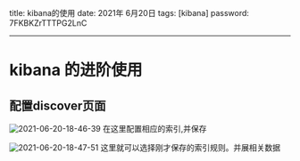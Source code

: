 title:  kibana的使用
date:  2021年 6月20日
tags: [kibana]
password: 7FKBKZrTTTPG2LnC

---

 <!--more-->

 # kibana 的进阶使用

## 配置discover页面

![2021-06-20-18-46-39](http://img.wqkenqing.ren/2021-06-20-18-46-39.png)
在这里配置相应的索引,并保存

![2021-06-20-18-47-51](http://img.wqkenqing.ren/2021-06-20-18-47-51.png)
这里就可以选择刚才保存的索引规则。并展相关数据